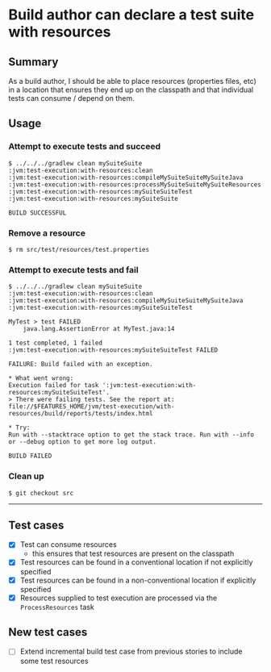# Build author can declare a test suite with resources

## Summary
As a build author, I should be able to place resources (properties files, etc) in a location that ensures they end up on the classpath and that individual tests can consume / depend on them.

## Usage

### Attempt to execute tests and succeed

    $ ../../../gradlew clean mySuiteSuite
    :jvm:test-execution:with-resources:clean
    :jvm:test-execution:with-resources:compileMySuiteSuiteMySuiteJava
    :jvm:test-execution:with-resources:processMySuiteSuiteMySuiteResources
    :jvm:test-execution:with-resources:mySuiteSuiteTest
    :jvm:test-execution:with-resources:mySuiteSuite

    BUILD SUCCESSFUL


### Remove a resource

    $ rm src/test/resources/test.properties

### Attempt to execute tests and fail

    $ ../../../gradlew clean mySuiteSuite
    :jvm:test-execution:with-resources:clean
    :jvm:test-execution:with-resources:compileMySuiteSuiteMySuiteJava
    :jvm:test-execution:with-resources:mySuiteSuiteTest

    MyTest > test FAILED
        java.lang.AssertionError at MyTest.java:14

    1 test completed, 1 failed
    :jvm:test-execution:with-resources:mySuiteSuiteTest FAILED

    FAILURE: Build failed with an exception.

    * What went wrong:
    Execution failed for task ':jvm:test-execution:with-resources:mySuiteSuiteTest'.
    > There were failing tests. See the report at: file://$FEATURES_HOME/jvm/test-execution/with-resources/build/reports/tests/index.html

    * Try:
    Run with --stacktrace option to get the stack trace. Run with --info or --debug option to get more log output.

    BUILD FAILED


### Clean up

    $ git checkout src

----

## Test cases
 - [x] Test can consume resources
   - this ensures that test resources are present on the classpath
 - [x] Test resources can be found in a conventional location if not explicitly specified
 - [x] Test resources can be found in a non-conventional location if explicitly specified
 - [x] Resources supplied to test execution are processed via the `ProcessResources` task

## New test cases
- [ ] Extend incremental build test case from previous stories to include some test resources
